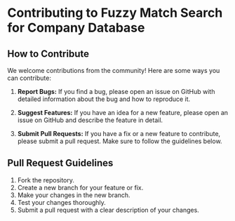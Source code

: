 # Contributing to Fuzzy Match Search for Company Database

## How to Contribute
We welcome contributions from the community! Here are some ways you can contribute:

1. **Report Bugs:**
   If you find a bug, please open an issue on GitHub with detailed information about the bug and how to reproduce it.

2. **Suggest Features:**
   If you have an idea for a new feature, please open an issue on GitHub and describe the feature in detail.

3. **Submit Pull Requests:**
   If you have a fix or a new feature to contribute, please submit a pull request. Make sure to follow the guidelines below.

## Pull Request Guidelines
1. Fork the repository.
2. Create a new branch for your feature or fix.
3. Make your changes in the new branch.
4. Test your changes thoroughly.
5. Submit a pull request with a clear description of your changes.
